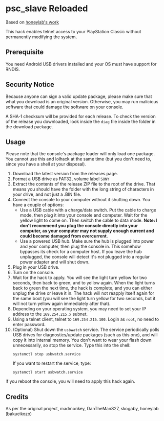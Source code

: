 psc_slave Reloaded
==================

Based on [honeylab's work](https://bitbucket.org/bakueikozo/psc_slave)

This hack enables telnet access to your PlayStation Classic without permanently
modifying the system.

Prerequisite
------------
You need Android USB drivers installed and your OS must have support for RNDIS.

Security Notice
---------------
Because anyone can sign a valid update package, please make sure that what you
download is an original version. Otherwise, you may run malicious software that
could damage the software on your console.

A SHA-1 checksum will be provided for each release. To check the version of the
release you downloaded, look inside the `diag` file inside the folder in the
download package.

Usage
-----
Please note that the console's package loader will only load one package. You
cannot use this and lolhack at the same time (but you don't need to, since
you have a shell at your disposal).

1. Download the latest version from the releases page.
2. Format a USB drive as FAT32, volume label `SONY`
3. Extract the contents of the release ZIP file to the root of the drive. That
   means you should have the folder with the long string of characters in your
   drive, and not just a .BIN file.
4. Connect the console to your computer without it shutting down. You have a
   couple of options:
   -  Use a USB cable with a charge/data switch. Put the cable to charge mode,
      then plug it into your console and computer. Wait for the yellow light to
      come on. Then switch the cable to data mode. **Note: I don't recommend you
      plug the console directly into your computer, as your computer may not
      supply enough current and could become damaged from overcurrent.**
   -  Use a powered USB hub. Make sure the hub is plugged into power and your
      computer, then plug the console in. This somehow bypasses its check for
      a computer host. If you leave the hub unplugged, the console will detect
      it's not plugged into a regular power adapter and will shut down.
5. Plug in your USB drive.
6. Turn on the console.
7. Wait for the hack to apply. You will see the light turn yellow for two seconds,
   then back to green, and to yellow again. When the light turns back to green
   the next time, the hack is complete, and you can either unplug the drive or
   leave it in. The hack will not reapply itself again for the same boot (you
   will see the light turn yellow for two seconds, but it will not turn yellow
   again immediately after that).
8. Depending on your operating system, you may need to set your IP address to
   the `169.254.215.x` subnet.
9. Using a telnet client, telnet to `169.254.215.100`. Login as `root`, no need
   to enter password.
10. (Optional) Shut down the `usbwatch` service. The service periodically polls
    USB drives for diagnostics/update packages (such as this one), and will copy
    it into internal memory. You don't want to wear your flash down unnecessarily,
    so stop the service. Type this into the shell:
    ```
    systemctl stop usbwatch.service
    ```
    If you want to restart the service, type:
    ```
    systemctl start usbwatch.service
    ```

If you reboot the console, you will need to apply this hack again.

Credits
-------
As per the original project, madmonkey, DanTheMan827, skogaby, honeylab
(bakueikozo)
